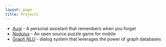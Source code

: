 ```yaml
---
layout: page
title: Projects
---
```


- [Augi](https://helloaugi.com/) - A personal assistant that remembers when you forget
- [Nodulus](/nodulus/) - An open source puzzle game for mobile
- [Graph NLU](https://github.com/Hyperparticle/graph-nlu) -  dialog system that leverages the power of graph databases

